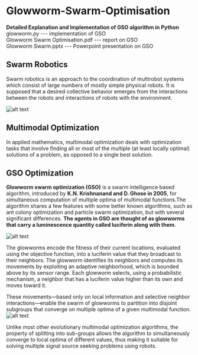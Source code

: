 # Glowworm-Swarm-Optimisation

**Detailed Explanation and Implementation of GSO algorithm in Python**<br />
glowworm.py --- implementation of GSO<br />
Glowworm Swarm Optimisation.pdf --- report on GSO<br />
Glowworm Swarm.pptx --- Powerpoint presentation on GSO

## Swarm Robotics

Swarm robotics is an approach to the coordination of multirobot systems which consist of large numbers of mostly simple physical robots. It is supposed that a desired collective behavior emerges from the interactions between the robots and interactions of robots with the environment.

![alt text](http://i.vimeocdn.com/video/554172311_1920.jpg)


## Multimodal Optimization 

In applied mathematics, multimodal optimization deals with optimization tasks that involve finding all or most of the multiple (at least locally optimal) solutions of a problem, as opposed to a single best solution.

## GSO Optimization

**Glowworm swarm optimization (GSO)** is a swarm intelligence based algorithm, introduced by **K.N. Krishnanand and D. Ghose in 2005**, for simultaneous computation of multiple optima of multimodal functions.The algorithm shares a few features with some better known algorithms, such as ant colony optimization and particle swarm optimization, but with several significant differences. **The agents in GSO are thought of as glowworms that carry a luminescence quantity called luciferin along with them.**

![alt text](https://i.ytimg.com/vi/HCwXodKwiWQ/hqdefault.jpg "Glowworm")

The glowworms encode the fitness of their current locations, evaluated using the objective function, into a luciferin value that they broadcast to their neighbors. The glowworm identifies its neighbors and computes its movements by exploiting an adaptive neighborhood, which is bounded above by its sensor range. Each glowworm selects, using a probabilistic mechanism, a neighbor that has a luciferin value higher than its own and moves toward it. 

These movements—based only on local information and selective neighbor interactions—enable the swarm of glowworms to partition into disjoint subgroups that converge on multiple optima of a given multimodal function. 
![alt text](https://varunrajk.gitlab.io/images/gsomain.png)


Unlike most other evolutionary multimodal optimization algorithms, the property of splitting into sub-groups allows the algorithm to simultaneously converge to local optima of different values, thus making it suitable for solving multiple signal source seeking problems using robots.




